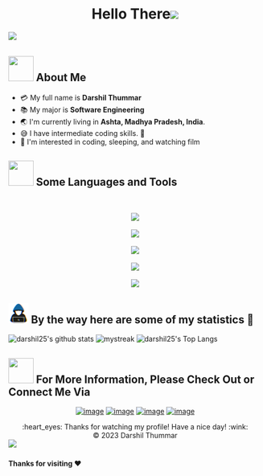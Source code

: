 <h1 align="center">Hello There<img src="https://github.com/souvikguria98/souvikguria98/blob/master/Hi.gif" width="30"> </h1>
<a href="https://www.youtube.com/watch?v=dQw4w9WgXcQ"><img src="https://user-images.githubusercontent.com/73097560/115834477-dbab4500-a447-11eb-908a-139a6edaec5c.gif"></a>

## <img src="https://raw.githubusercontent.com/nixin72/nixin72/master/wave.gif" width="50px" height="50px"></img> About Me

- :credit_card: My full name is **Darshil Thummar** 
- :books: My major is **Software Engineering**
- :earth_asia:  I'm currently living in **Ashta, Madhya Pradesh, India**.
- :sweat_smile:  I have intermediate coding skills. :penguin:
- :monocle_face: I'm interested in coding, sleeping, and watching film

## <img src="https://media2.giphy.com/media/QssGEmpkyEOhBCb7e1/giphy.gif?cid=ecf05e47a0n3gi1bfqntqmob8g9aid1oyj2wr3ds3mg700bl&rid=giphy.gif" width="50px" height="50px"> Some Languages and Tools

<br>

<p align="center">
  <a href="https://darshil25.github.io/">
    <img src="https://skillicons.dev/icons?i=java" />
  </a>
</p>

<p align="center">
  <a href="https://darshil25.github.io/">
    <img src="https://skillicons.dev/icons?i=cpp,javascript" />
  </a>
</p>
  
<p align="center">
  <a href="https://darshil25.github.io/">
    <img src="https://skillicons.dev/icons?i=html,css,react" />
  </a>
</p>
  
 <p align="center">
  <a href="https://darshil25.github.io/">
    <img src="https://skillicons.dev/icons?i=vscode,github,git,eclipse" />
  </a>
</p>
    
<p align="center">
  <a href="https://darshil25.github.io/">
    <img src="https://skillicons.dev/icons?i=firebase,figma,androidstudio,bootstrap,redux" />
  </a>
</p>
  
  ## <img src="https://github.com/0xAbdulKhalid/0xAbdulKhalid/raw/main/assets/mdImages/about_me.gif" width="40px" height="40px"> By the way here are some of my statistics 🚀
![darshil25's github stats](https://github-readme-stats-sigma-five.vercel.app/api?username=darshil25&show_icons=true&theme=tokyonight)
<img src="https://github-readme-streak-stats.herokuapp.com/?user=darshil25&theme=tokyonight" alt="mystreak"/>
![darshil25's Top Langs](https://github-readme-stats-sigma-five.vercel.app/api/top-langs/?username=darshil25&theme=tokyonight&layout=compact)
    
   ## <img src='https://raw.githubusercontent.com/ShahriarShafin/ShahriarShafin/main/Assets/handshake.gif' width="50px" height="50px"> For More Information, Please Check Out or Connect Me Via

<p align="center">
<div align="center">

[![image](https://img.shields.io/badge/LinkedIn-0077B5?style=for-the-badge&logo=linkedin&logoColor=white)](https://www.linkedin.com/in/darshilt/)
[![image](https://img.shields.io/badge/Instagram-E4405F?style=for-the-badge&logo=instagram&logoColor=white)](https://www.instagram.com/darshil__25/)
[![image](https://img.shields.io/badge/Twitter-1DA1F2?style=for-the-badge&logo=twitter&logoColor=white)](https://twitter.com/darshil__25)
[![image](https://img.shields.io/badge/Gmail-D14836?style=for-the-badge&logo=gmail&logoColor=white)](mailto:thummardarshil9687@gmail.com)
  
</div>
  
<p>

<div align="center">
  :heart_eyes: Thanks for watching my profile! Have a nice day! :wink: <br/>
  &copy; 2023 Darshil Thummar
</div>
<a href="https://www.youtube.com/watch?v=dQw4w9WgXcQ"><img src="https://user-images.githubusercontent.com/73097560/115834477-dbab4500-a447-11eb-908a-139a6edaec5c.gif"></a>

#### Thanks for visiting :heart:
